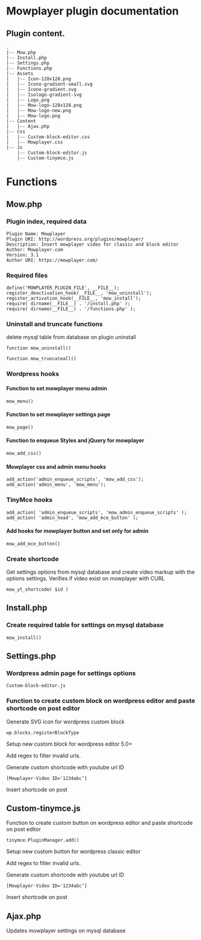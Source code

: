 # Mowplayer plugin documentation


## Plugin content.

    .
    |-- Mow.php
    |-- Install.php
    |-- Settings.php
    |-- Functions.php
    |-- Assets
    |   |-- Icon-128x128.png
    |   |-- Icono-gradient-small.svg
    |   |-- Icono-gradient.svg
    |   |-- Isologo-gradient-svg
    |   |-- Logo.png
    |   |-- Mow-logo-128x128.png
    |   |-- Mow-logo-new.png
    |   |-- Mow-logo.png
    |-- Content
    |   |-- Ajax.php
    |-- Css
    |   |-- Custom-block-editor.css
    |   |-- Mowplayer.css
    |-- Js
        |-- Custom-block-editor.js
        |-- Custom-tinymce.js

# Functions

## Mow.php
	

### Plugin index, required data

    Plugin Name: Mowplayer
    Plugin URI: http://wordpress.org/plugins/mowplayer/
    Description: Insert mowplayer video for classic and block editor
    Author: Mowplayer.com
    Version: 3.1
    Author URI: https://mowplayer.com/
 

### Required files 

    define('MOWPLAYER_PLUGIN_FILE', __FILE__);
    register_deactivation_hook(__FILE__, 'mow_uninstall');
    register_activation_hook(__FILE__, 'mow_install');
    require( dirname(__FILE__) . '/install.php' );
    require( dirname(__FILE__) . '/functions.php' );




### Uninstall and truncate functions
delete mysql table from database on plugin uninstall

    function mow_uninstall() 

    function mow_truncateall()


### Wordpress hooks 

#### Function to set mowplayer menu admin
    
    mow_menu() 

#### Function to set mowplayer settings page
    
    mow_page() 

#### Function to enqueue Styles and jQuery for mowplayer
    
    mow_add_css()

#### Mowplayer css and admin menu hooks
    
    add_action('admin_enqueue_scripts', 'mow_add_css');
    add_action('admin_menu', 'mow_menu');

### TinyMce hooks

    add_action( 'admin_enqueue_scripts', 'mow_admin_enqueue_scripts' );
    add_action( 'admin_head', 'mow_add_mce_button' );


#### Add hooks for mowplayer button and set only for admin

    mow_add_mce_button()

### Create shortcode
Get settings options from mysql database and create video markup with the options settings. Verifies if video exist on mowplayer with CURL
    
    mow_yt_shortcode( $id )

## Install.php

### Create required table for settings on mysql database

    mow_install() 

## Settings.php

### Wordpress admin page for settings options

    Custom-block-editor.js

### Function to create custom block on wordpress editor and paste shortcode on post editor
Generate SVG icon for wordpress custom block

    wp.blocks.registerBlockType

Setup new custom block for wordpress editor 5.0+

Add regex to filter invalid urls.

Generate custom shortcode with youtube url ID

    [Mowplayer-Video ID='1234abc’]

Insert shortcode on post


## Custom-tinymce.js

Function to create custom button on wordpress editor and paste shortcode on post editor


    tinymce.PluginManager.add()

Setup new custom button for wordpress classic editor

Add regex to filter invalid urls.

Generate custom shortcode with youtube url ID

    [Mowplayer-Video ID='1234abc’]

Insert shortcode on post



## Ajax.php

Updates mowplayer settings on mysql database
